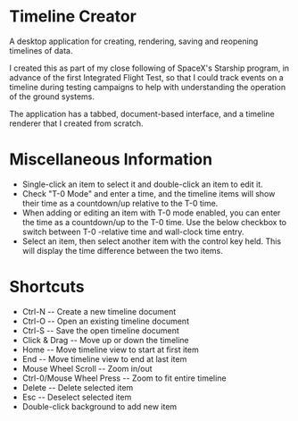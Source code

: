 # Timeline Creator
A desktop application for creating, rendering, saving and reopening timelines of data.

I created this as part of my close following of SpaceX's Starship program, in advance of the first Integrated Flight Test, so that I could track events on a timeline during testing campaigns to help with understanding the operation of the ground systems.

The application has a tabbed, document-based interface, and a timeline renderer that I created from scratch.

# Miscellaneous Information
- Single-click an item to select it and double-click an item to edit it.
- Check "T-0 Mode" and enter a time, and the timeline items will show their time as a countdown/up relative to the T-0 time.
- When adding or editing an item with T-0 mode enabled, you can enter the time as a countdown/up to the T-0 time. Use the below checkbox to switch between T-0 -relative time and wall-clock time entry.
- Select an item, then select another item with the control key held. This will display the time difference between the two items.

# Shortcuts
- Ctrl-N -- Create a new timeline document
- Ctrl-O -- Open an existing timeline document
- Ctrl-S -- Save the open timeline document
- Click & Drag -- Move up or down the timeline
- Home -- Move timeline view to start at first item
- End -- Move timeline view to end at last item
- Mouse Wheel Scroll -- Zoom in/out
- Ctrl-0/Mouse Wheel Press -- Zoom to fit entire timeline
- Delete -- Delete selected item
- Esc -- Deselect selected item
- Double-click background to add new item